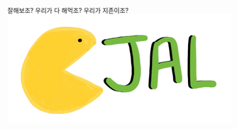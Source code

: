 잘해보조?
우리가 다 해먹조?
우리가 지존이조?
<img src="https://raw.githubusercontent.com/hyungaaa/team/main/jal_logo_final.png" />